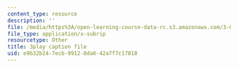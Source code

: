 ```yaml
---
content_type: resource
description: ''
file: /media/https%3A/open-learning-course-data-rc.s3.amazonaws.com/3-054-cellular-solids-structure-properties-and-applications-spring-2015/e9b32b247ecb99128da642a7f7c17818_LzA1OqHY68M.srt
file_type: application/x-subrip
resourcetype: Other
title: 3play caption file
uid: e9b32b24-7ecb-9912-8da6-42a7f7c17818
---
```

